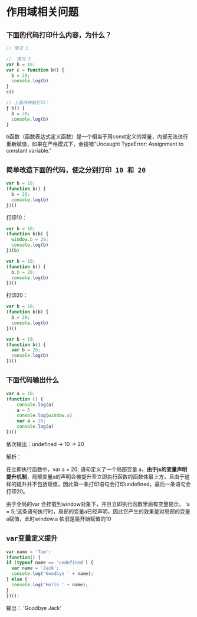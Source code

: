 # 作用域相关问题

## `下面的代码打印什么内容，为什么？`

```js
// 情况 1 

//  情况 2
var b = 10;
var c = function b() {
  b = 20;
  console.log(b)
}
c()

// 上面两种都打印：
ƒ b() {
  b = 20;
  console.log(b)
}
```

b函数（函数表达式定义函数）是一个相当于用const定义的常量，内部无法进行重新赋值，如果在严格模式下，会报错"Uncaught TypeError: Assignment to constant variable."

## `简单改造下面的代码，使之分别打印 10 和 20`

```js
var b = 10;
(function b() {
  b = 20;
  console.log(b)
})()
```

打印10：

```js
var b = 10;
(function b(b) {
  window.b = 20;
  console.log(b)
})(b)
```

```js
var b = 10;
(function b() {
  b.b = 20;
  console.log(b)
})()
```

打印20：

```js
var b = 10;
(function b(b) {
  b = 20;
  console.log(b)
})()
```

```js
var b = 10;
(function b() {
  var b = 20;
  console.log(b)
})()
```

## `下面代码输出什么`

```js
var a = 10;
(function () {
    console.log(a)
    a = 5
    console.log(window.a)
    var a = 20;
    console.log(a)
})()
```

依次输出：undefined -> 10 -> 20

解析：

在立即执行函数中，var a = 20; 语句定义了一个局部变量 a，**由于js的变量声明提升机制**，局部变量a的声明会被提升至立即执行函数的函数体最上方，且由于这样的提升并不包括赋值，因此第一条打印语句会打印undefined，最后一条语句会打印20。

由于全局的var 会挂载到window对象下，并且立即执行函数里面有变量提示。
‘a = 5;’这条语句执行时，局部的变量a已经声明，因此它产生的效果是对局部的变量a赋值，此时window.a 依旧是最开始赋值的10

## `var变量定义提升`

```js
var name = 'Tom';
(function() {
if (typeof name == 'undefined') {
  var name = 'Jack';
  console.log('Goodbye ' + name);
} else {
  console.log('Hello ' + name);
}
})();
```

输出： 'Goodbye Jack'
